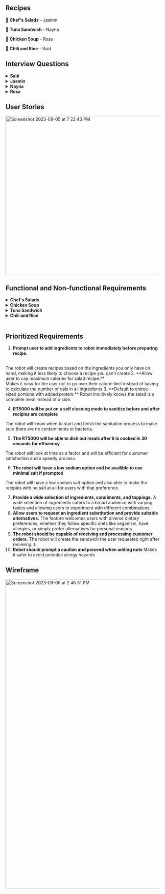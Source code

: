 ## Recipes

🥗 **Chef's Salads** - Jasmin

🥪 **Tuna Sandwich** - Nayna

🥘 **Chicken Soup** - Rosa

🍛 **Chili and Rice** - Said

## Interview Questions

<details> <summary><b>Said</b></summary>

1. what kind of spices do you like?
<br>
2. what type of rices do you want to see on the app?
<br>
3. Are you allergic to any beans , spicys?
<br>
4. What kind of beans do you prefer?
<br>
5. What kind of meat do you want in your chilli?
<br>
6. How spicy should the chilli be 1-10?
<br>
7. Do you want any extra toppings with your chilli?
<br>
8. Would you prefer a less calroie chill?
<br>
9. Do you want a vegeterian option?
<br>
10. What serving size would you prefer?
</details>
<details> <summary><b>Jasmin</b></summary>
1. What are the main ingredients that should be included in a chef salad recipe for the RT5000?
<br>
2. Should the recipes focus on certain salad greens like romaine, spinach, arugula, etc. or allow for a mix?
<br>
3. What types of proteins would you want incorporated - grilled chicken, hard boiled eggs, tuna, etc.?
<br>
4. Would you want recipes that include cheese or avoid dairy? If so, what types of cheese?
<br>
5. What chopped vegetables should be standard for these chef salad recipes - tomatoes, cucumbers, peppers, etc.?
<br>
6. Would croutons or crunchy toppings be a desired ingredient?
<br>
7. What types of dressings would you want as options - vinaigrettes, creamy dressings, oil and vinegar, etc.?
<br>
8. Should there be recipes for both side salad portions and entree-sized salads?
<br>
9. How should the robot handle chopping and mixing ingredients? Does the order matter?
<br>
10. What bowl or container should the robot plan to assemble and serve the salad in?
</details>

<details> <summary><b>Nayna</b></summary>
 
1. Can you provide a step-by-step breakdown of the tuna sandwich preparation process?
 <br>
2. Can users customize the type of bread and condiments for the sandwich? How is this specified?
<br>
3. How does the robot determine the appropriate amount of tuna to use for each sandwich?
<br>
4. How does the RT5000 ensure an even and consistent spread of the condiment on the bread?
<br>
5. How intuitive is the RT5000’s app for users who might not be tech-savvy?
<br>
6. Can users specify preferences such as toasted bread or the inclusion of additional ingredients like cheese?
<br>
7. How flexible is the robot’s customization to suit individual taste preferences?
<br>
8. How does the robot handle any spills or messes that occur during the sandwich-making process?
<br>
9. How does the robot ensure a visually appealing presentation?
<br>
10. How does the robot handle interruptions, such as power outages or accidental stops?
</details>

<details> <summary><b>Rosa</b></summary>
  
1. What type of soup base will this recipe call for?
<br>
2. Will the user be able to tweak the recipe based on allergies and portion sizes?
<br>
3. How quickly will the RT5000 be expected to make this recipe?
<br>
4. What type of cookware would you like the RT5000 to use?
<br>
5. Would you like vegetarian/ vegan options?
<br>
6. Will we need to program RT5000 to cleanup directly after the soup is made?
<br>
7. How many serving sizes would you like the RT5000 to be able to produce at once?
<br>
8. Would you want a simple chicken soup with or without noodles?
<br>
9. Would you want extra toppings for this soup? If so, which ones?
<br>
10. What types of seasonings would this recipie require?
</details>


## User Stories

<img width="518" alt="Screenshot 2023-09-05 at 7 22 43 PM" src="https://github.com/rosasam17/RT5000/assets/63333003/9fc02a0b-00ce-442f-8175-0f7266583b4c">

## Functional and Non-functional Requirements

<details> <summary><b>Chef's Salads</b></summary>
  
1.  Functional: Include diced chicken and cheddar cheese as ingredients.
   <br>
   Non-functional: Use child-safe knives and prep 30% smaller salad portions.
  <br><br>
2.  
   Functional: Include tuna and chopped hard boiled eggs as protein options.
   <br>
   Non-functional: Allow user to select desired portion size up to 2 cups.
   <br><br>
   
3. 
   Functional: Offer low-calorie dressing options like vinaigrette.
   <br>
   Non-functional: Allow user to cap maximum calories for salad recipe.
   <br><br>
   
4. 
   Functional: Include menu of vegetable options like tomatoes, peppers, onions, etc. to add.
   <br>
   Non-functional: Robot should slice veggies into uniform thin slices for best mouthfeel.
   <br><br>
   
5. 
   Functional: Leave out croutons and select gluten-free dressings.
   <br>
   Non-functional: Check all ingredients for gluten and confirm recipe is gluten-free.
   <br>
   <br>
6.
    Functional: Default to entree-sized portions with added protein.
   <br>
    Non-functional: Salad must contain at least 15g protein.
   <br>
   <br>
7.
   Functional: Include bacon bits, cucumber, beets, and onion as ingredient options.
   <br>
   Non-functional: Dressings must be creamy ranch or balsamic vinaigrette.
   <br>
   <br>
8.
  Functional: Allow users to add crispy toppings like wonton strips or tortilla chips.
  <br>
  Non-functional: Toppings must stay crispy at least 15 minutes after dressing.
  <br>
  <br>
9.
  Functional: Do not include nuts among ingredient options.
  <br>
  Non-functional: Confirm no risk of cross-contamination from manufacturing.
  <br>
  <br>
10.
  Functional: Prompt user to add ingredients to robot immediately before preparing recipe.
  <br>
  Non-functional: All ingredients must be used within 5 days of purchase.
  <br>
<br>
</details>

<details> <summary><b>Chicken Soup</b></summary>
  
1. 
   Functional: This robot must include real chicken, no substitutes.
   <br>
   Non-functional: The chicken will be cubed into half inch squares and be dispersed immediately after soup boils.
   <br><br>

2. 
   Functional: The RT5000 will self sanitize before any recipe is started.
   <br>
   Non-functional: The self sanitizing process will occur every 45 minutes.
   <br>
<br>
3. 
   Functional: This recipe will have seasonings such as chicken bullion, salt, pepper, garlic podwer, rosemary and thyme.
   <br>
   Non-functional: The seasoning will disperse in tbs increments 10 seconds after the other.
   <br><br>

4. 
   Functional: This recipe will use chicken stock.
   <br>
   Non-functional: The chicken stock will be measured in precise measurements.
   <br><br>

5. 
   Functional: This recipie will be a low sodium soup.
   <br>
   Non-functional: The salt will need to be 50% less sodium salt from the Morton brand.
   <br><br>

6. 
   Functional: The soup will be hot.
   <br>
   Non-functional: The soup must be between 136 and 162 degrees farenheight upon completion. 
   <br><br>

7. 
   Functional: The soup will have optional toppings.
   <br>
   Non-functional: Each topping will disperse a half cup of whichever topping is chosen right after the recipie is made.
   <br><br>

8. 
   Functional: The soup will be able to make a family size or individual meal.
<br>
   Non-functional: The threshold for the amount of servings will be 6. The range odd serving sizes will be 1-6.
   <br><br>

 9. 
   Functional: The serving will be poured directly into bowls.
   <br>
   Non-functional: It will take 30 seconds for each serving size to be served.
   <br><br>

10. 
   Functional: The recipie will contain carrots and celery.
   <br>
   Non-functional: The RT5000 will be able to measure 2 cups of carrots and 1 cup of celery to be put in 1 minute after the chicken is added.
   <br><br>

</details>

<details> <summary><b>Tuna Sandwich</b></summary>
  
1. 
   Functional: Allow users to select and specify their preferred ingredients, including type of bread, lettuce, tomatoes, and mayonnaise.
   <br>
   Non-functional: The app should be designed to a simple and intuitive user experience in mind.
   <br><br>

2. 
   Functional: Allow users to specify and adjust portion sizes for each tuna sandwich.
   <br>
   Non-functional: The robot should be able to assemble the sandwich within a reasonable time frame.
   <br><br>
   
3. 
   Functional: The robot should be capable of receiving and processing customer orders.
   <br>
   Non-functional: The robot should operate reliably without frequent breakdowns or interruptions during the sandwich preparation process
   <br><br>
   
4. 
   Functional: Allow users to input their specific dietary restrictions and preferences.
   <br>
   Non-functional: The robot should calculate and display the nutritional information of the prepared sandwich.
<br><br>

5. 
   Functional: Allow users to add a specific amount of condiments and veggies.
   <br>
   Non-functional: The app’s user interface should be designed for a seamless and enjoyable user experience.
<br><br>

6. 
   Functional: Allow users to customize the crunchiness level of their tuna sandwich by making the bread soft or toasted.
   <br>
   Non-functional: The robot should prepare the sandwich in the right order to avoid soggy food.
<br><br>

7. 
   Functional: Provide a wide selection of ingredients, condiments, and toppings.
   <br>
   Non-functional:The robot should store and organize the user’s unique tuna sandwich recipes, making it easy to access and recreate the sandwich in the future.
<br><br>

8. 
   Functional: Provide low calorie options for condiments.
   <br>
   Non-functional: The robot should provide a support system to provide users with any issues or questions related to the recipe.
<br><br>

9. 
   Functional: Allow users to choose from many kinds of cheese like pepper jack, american, swiss, etc.
   <br>
   Non-functional: The cheese will be sliced thinly and provide options to add more.
<br><br>

10.  Functional: Allow users to request an ingredient substitution and provide suitable alternatives.
    <br>
     Non-functional: Check all ingredients properly to ensure the right product is on the sandwich.
<br><br>

</details>

<details> <summary><b>Chili and Rice</b></summary>
  
1.
   Functional: It should have a recipe for preparing chili with low sodium content.
   
   Non-functional: The robot should be reliable and safe for use by elderly individuals.
<br>
2.
   Functional: The robot should have a recipe for a lower-calorie chili and rice dish.
   
   Non-functional: The robot should be able to prepare the meal efficiently to meet the user's fitness goals.
<br>
3.
   Functional: The robot should be capable of detecting and reducing the heat of ingredients like chili peppers.
   
   Non-functional: The robot should provide a user-friendly interface for customizing spice levels.
<br>
4.
   Functional: The robot should have access to a recipe that includes healthy greens and protein sources
   
   Non-functional: It should ensure that the meal is nutritionally balanced and meets specific dietary goals.
<br>
5.
   Functional: The robot should use ingredients and spices that provide comfort and warmth
   
   Non-functional: The robot should ensure that the chili and rice are served hot and at the right temperature for comfort.
<br>
6.
   Functional: The robot should have a meal planning feature.
   
   Non-functional:
The robot should have a user friendly interface for easy meal plan customization
<br>
7.
   Functional: The robot should provide nutritional information relevant to diabetes management.
   
   Non-functional: The robot should ensure the meal is appealing to the diabetic user.
<br>
8.
   Functional: The robot should have the option to use brown rice or quinoa as alternatives.
   
   Non-functional: The robot should prioritize the digestive well being of the user.
<br>
9.
   Functional: The robot should be capable of packaging chili and rice in to go containers
   
   Non-functional: The robot should offer convenient and secure packaging for busy users.
<br>
10.  Functional: The robot should have a vegetarian mode to exclude meat from chili recipes.

     Non-functional: The robot should ensure that the vegetarian chili meets the user's dietary preferences and standards.
</details>
<br>

## Prioritized Requirements

1. **Prompt user to add ingredients to robot immediately before preparing recipe.**
<br>
The robot will create recipes based on the ingredients you only have on hand, making it less likely to choose a recipe you can't create
2. **Allow user to cap maximum calories for salad recipe.** 
<br> Makes it easy for the user not to go over their calorie limit instead of having to calculate the number of cals in all ingredients
3. **Default to entree-sized portions with added protein.**
Robot intuitively knows the salad is a complete meal instead of a side.

4. **RT5000 will be put on a self cleaning mode to sanitize before and after recipies are complete**

The robot will know when to start and finish the sanitation process to make sure there are no contaminents or bacteria.

5. **The RT5000 will be able to dish out meals after it is cooked in 30 seconds for efficiency**

The robot will look at time as a factor and will be efficient for customer satisfaction and a speedy process.

6. **The robot will have a low sodium option and be availible to use minimal salt if prompted**

The robot will have a low sodium salt option and also able to make the recipies with no salt at all for users with that preference.

7. **Provide a wide selection of ingredients, condiments, and toppings.**
A wide selection of ingredients caters to a broad audience with varying tastes and allowing users to experiment with different combinations.
8. **Allow users to request an ingredient substitution and provide suitable alternatives.**
The feature welcomes users with diverse dietary preferences, whether they follow specific diets like veganism, have allergies, or simply prefer alternatives for personal reasons.
9. **The robot should be capable of receiving and processing customer orders.**
The robot will create the sandwich the user requested right after recieving it.
10. **Robot should prompt a caution and proceed when adding nuts**
Makes it safer to avoid potential allergy hazards



## Wireframe

<img width="1007" alt="Screenshot 2023-09-05 at 2 46 31 PM" src="https://github.com/rosasam17/RT5000/assets/63333003/510127a6-38c4-4bbb-a9b8-c16f4359b7ce">


